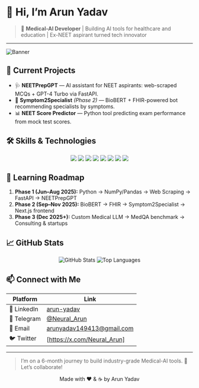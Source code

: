 # 👋 Hi, I’m Arun Yadav

> 🚀 **Medical-AI Developer** | Building AI tools for healthcare and education | Ex-NEET aspirant turned tech innovator

---

![Banner](https://via.placeholder.com/1000x200.png?text=Arun+Yadav+%7C+Medical-AI+Developer+%7C+#comeback)

## 🔭 Current Projects

- 🩺 **NEETPrepGPT** — AI assistant for NEET aspirants: web-scraped MCQs + GPT-4 Turbo via FastAPI.
- 🤖 **Symptom2Specialist** *(Phase 2)* — BioBERT + FHIR-powered bot recommending specialists by symptoms.
- 📊 **NEET Score Predictor** — Python tool predicting exam performance from mock test scores.

## 🛠️ Skills & Technologies

<p align="center">
  <img src="https://img.shields.io/badge/Python-3776AB?style=for-the-badge&logo=python&logoColor=white" />
  <img src="https://img.shields.io/badge/FastAPI-009688?style=for-the-badge&logo=fastapi&logoColor=white" />
  <img src="https://img.shields.io/badge/NumPy-013243?style=for-the-badge&logo=numpy&logoColor=white" />
  <img src="https://img.shields.io/badge/Pandas-150458?style=for-the-badge&logo=pandas&logoColor=white" />
  <img src="https://img.shields.io/badge/OpenAI-412991?style=for-the-badge&logo=openai&logoColor=white" />
  <img src="https://img.shields.io/badge/BioBERT-0A0A0A?style=for-the-badge&logo=transformers&logoColor=white" />
  <img src="https://img.shields.io/badge/Docker-2496ED?style=for-the-badge&logo=docker&logoColor=white" />
  <img src="https://img.shields.io/badge/Deployment-AWS%20%7C%20Render?style=for-the-badge&logo=aws&logoColor=white" />
</p>

## 🌱 Learning Roadmap

1. **Phase 1 (Jun–Aug 2025):** Python → NumPy/Pandas → Web Scraping → FastAPI → NEETPrepGPT  
2. **Phase 2 (Sep–Nov 2025):** BioBERT → FHIR → Symptom2Specialist → Next.js frontend  
3. **Phase 3 (Dec 2025+):** Custom Medical LLM → MedQA benchmark → Consulting & startups

## 📈 GitHub Stats

<p align="center">
  <img src="https://github-readme-stats.vercel.app/api?username=neural-arun&show_icons=true&theme=radical" alt="GitHub Stats" />
  <img src="https://github-readme-stats.vercel.app/api/top-langs/?username=neural-arun&layout=compact&theme=radical" alt="Top Languages" />
</p>

## 📫 Connect with Me

| Platform  | Link                                                                                  |
|-----------|---------------------------------------------------------------------------------------|
| 🔗 LinkedIn | [arun-yadav](https://www.linkedin.com/in/arun-yadav-768052368)                     |
| 💬 Telegram | [@Neural_Arun](https://t.me/Neural_Arun)                                             |
| 📧 Email    | arunyadav149413@gmail.com                                                            |
| 🐦 Twitter  | [https://x.com/Neural_Arun]                                    |

---

> I’m on a 6-month journey to build industry-grade Medical-AI tools. 🌟 Let’s collaborate!

<p align="center">Made with ❤️ & ☕ by Arun Yadav</p>
